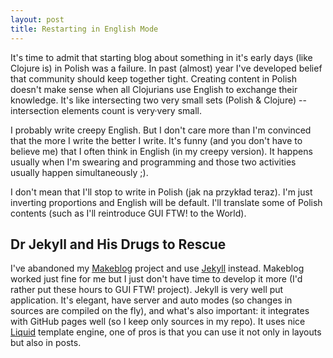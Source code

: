 ```yaml
---
layout: post
title: Restarting in English Mode
---
```


It's time to admit that starting blog about something in it's early
days (like Clojure is) in Polish was a failure. In past (almost) year
I've developed belief that community should keep together tight.
Creating content in Polish doesn't make sense when all Clojurians use
English to exchange their knowledge. It's like intersecting two very
small sets (Polish & Clojure) -- intersection elements count is very·very small.

I probably write creepy English. But I don't care more than I'm
convinced that the more I write the better I write. It's funny (and
you don't have to believe me) that I often think in English (in my
creepy version). It happens usually when I'm swearing and programming
and those two activities usually happen simultaneously ;).

I don't mean that I'll stop to write in Polish (jak na przykład
teraz). I'm just inverting proportions and English will be
default. I'll translate some of Polish contents (such as I'll
reintroduce GUI FTW! to the World).

## Dr Jekyll and His Drugs to Rescue

I've abandoned my [Makeblog](http://github.com/santamon/makeblog)
project and use [Jekyll](https://github.com/mojombo/jekyll)
instead. Makeblog worked just fine for me but I just don't have time
to develop it more (I'd rather put these hours to GUI FTW!
project). Jekyll is very well put application. It's elegant, have
server and auto modes (so changes in sources are compiled on the fly),
and what's also important: it integrates with GitHub pages well (so I
keep only sources in my repo). It uses nice
[Liquid](http://www.liquidmarkup.org/) template engine, one of pros is
that you can use it not only in layouts but also in posts.

